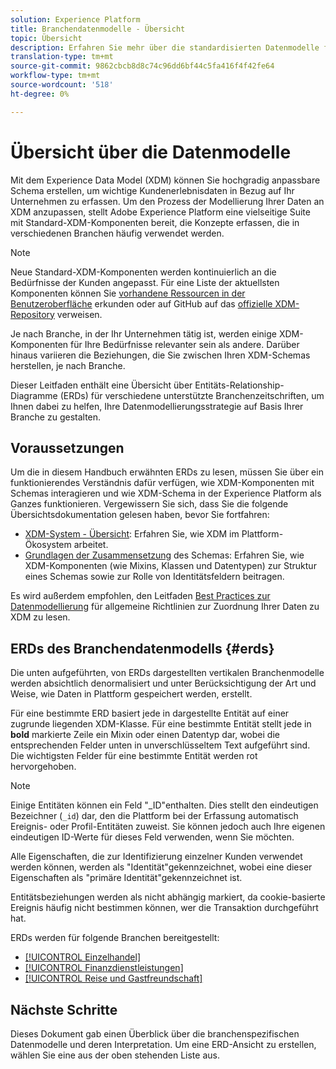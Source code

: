 ```yaml
---
solution: Experience Platform
title: Branchendatenmodelle - Übersicht
topic: Übersicht
description: Erfahren Sie mehr über die standardisierten Datenmodelle für verschiedene Branchen, die mit XDM-Komponenten (Standard Experience Data Model) konstruiert werden können.
translation-type: tm+mt
source-git-commit: 9862cbcb8d8c74c96dd6bf44c5fa416f4f42fe64
workflow-type: tm+mt
source-wordcount: '518'
ht-degree: 0%

---
```



# Übersicht über die Datenmodelle

Mit dem Experience Data Model (XDM) können Sie hochgradig anpassbare Schema erstellen, um wichtige Kundenerlebnisdaten in Bezug auf Ihr Unternehmen zu erfassen. Um den Prozess der Modellierung Ihrer Daten an XDM anzupassen, stellt Adobe Experience Platform eine vielseitige Suite mit Standard-XDM-Komponenten bereit, die Konzepte erfassen, die in verschiedenen Branchen häufig verwendet werden.

>[!NOTE]
>
>Neue Standard-XDM-Komponenten werden kontinuierlich an die Bedürfnisse der Kunden angepasst. Für eine Liste der aktuellsten Komponenten können Sie [vorhandene Ressourcen in der Benutzeroberfläche](../../ui/explore.md) erkunden oder auf GitHub auf das [offizielle XDM-Repository](https://github.com/adobe/xdm/tree/master/components) verweisen.

Je nach Branche, in der Ihr Unternehmen tätig ist, werden einige XDM-Komponenten für Ihre Bedürfnisse relevanter sein als andere. Darüber hinaus variieren die Beziehungen, die Sie zwischen Ihren XDM-Schemas herstellen, je nach Branche.

Dieser Leitfaden enthält eine Übersicht über Entitäts-Relationship-Diagramme (ERDs) für verschiedene unterstützte Branchenzeitschriften, um Ihnen dabei zu helfen, Ihre Datenmodellierungsstrategie auf Basis Ihrer Branche zu gestalten.

## Voraussetzungen

Um die in diesem Handbuch erwähnten ERDs zu lesen, müssen Sie über ein funktionierendes Verständnis dafür verfügen, wie XDM-Komponenten mit Schemas interagieren und wie XDM-Schema in der Experience Platform als Ganzes funktionieren. Vergewissern Sie sich, dass Sie die folgende Übersichtsdokumentation gelesen haben, bevor Sie fortfahren:

* [XDM-System - Übersicht](../../home.md): Erfahren Sie, wie XDM im Plattform-Ökosystem arbeitet.
* [Grundlagen der Zusammensetzung](../../schema/composition.md) des Schemas: Erfahren Sie, wie XDM-Komponenten (wie Mixins, Klassen und Datentypen) zur Struktur eines Schemas sowie zur Rolle von Identitätsfeldern beitragen.

Es wird außerdem empfohlen, den Leitfaden [Best Practices zur Datenmodellierung](../../schema/best-practices.md) für allgemeine Richtlinien zur Zuordnung Ihrer Daten zu XDM zu lesen.

## ERDs des Branchendatenmodells {#erds}

Die unten aufgeführten, von ERDs dargestellten vertikalen Branchenmodelle werden absichtlich denormalisiert und unter Berücksichtigung der Art und Weise, wie Daten in Plattform gespeichert werden, erstellt.

Für eine bestimmte ERD basiert jede in dargestellte Entität auf einer zugrunde liegenden XDM-Klasse. Für eine bestimmte Entität stellt jede in **bold** markierte Zeile ein Mixin oder einen Datentyp dar, wobei die entsprechenden Felder unten in unverschlüsseltem Text aufgeführt sind. Die wichtigsten Felder für eine bestimmte Entität werden rot hervorgehoben.

>[!NOTE]
>
>Einige Entitäten können ein Feld &quot;_ID&quot;enthalten. Dies stellt den eindeutigen Bezeichner (`_id`) dar, den die Plattform bei der Erfassung automatisch Ereignis- oder Profil-Entitäten zuweist. Sie können jedoch auch Ihre eigenen eindeutigen ID-Werte für dieses Feld verwenden, wenn Sie möchten.

Alle Eigenschaften, die zur Identifizierung einzelner Kunden verwendet werden können, werden als &quot;Identität&quot;gekennzeichnet, wobei eine dieser Eigenschaften als &quot;primäre Identität&quot;gekennzeichnet ist.

Entitätsbeziehungen werden als nicht abhängig markiert, da cookie-basierte Ereignis häufig nicht bestimmen können, wer die Transaktion durchgeführt hat.

ERDs werden für folgende Branchen bereitgestellt:

* [[!UICONTROL Einzelhandel]](./retail.md)
* [[!UICONTROL Finanzdienstleistungen]](./financial.md)
* [[!UICONTROL Reise und Gastfreundschaft]](./travel-hospitality.md)

## Nächste Schritte

Dieses Dokument gab einen Überblick über die branchenspezifischen Datenmodelle und deren Interpretation. Um eine ERD-Ansicht zu erstellen, wählen Sie eine aus der oben stehenden Liste aus.